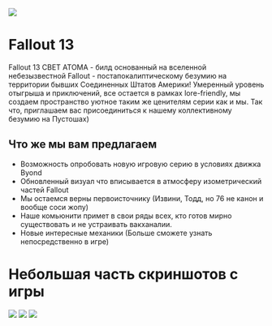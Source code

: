![](httpsmedia.discordapp.netattachments791328015275130940982692808953589850t3i2WrK.pngwidth=1080&height=349)
# Fallout 13

Fallout 13 CBET ATOMA - билд основанный на вселенной небезызвестной Fallout - постапокалиптическому безумию на территории бывших Соединенных Штатов Америки! Умеренный уровень отыгрыша и приключений, все остается в рамках lore-friendly, мы создаем пространство уютное таким же ценителям серии как и мы. Так что, приглашаем вас присоединиться к нашему коллективному безумию на Пустошах)

## Что же мы вам предлагаем

* Возможность опробовать новую игровую серию в условиях движка Byond
* Обновленный визуал что вписывается в атмосферу изометрический частей Fallout
* Мы остаемся верны первоисточнику (Извини, Тодд, но 76 не канон и вообще соси жопу)
* Наше комьюнити примет в свои ряды всех, кто готов мирно существовать и не устраивать вакханалии.
* Новые интересные механики (Больше сможете узнать непосредственно в игре)


# Небольшая часть скриншотов с игры

<div id=картинки>

![](https://cdn.discordapp.com/attachments/981533533610852353/981863117829070928/unknown.png)
![](https://cdn.discordapp.com/attachments/981533533610852353/981863143791788042/unknown.png)
![](https://cdn.discordapp.com/attachments/981533533610852353/981863056265084928/unknown.png)


</div>





















